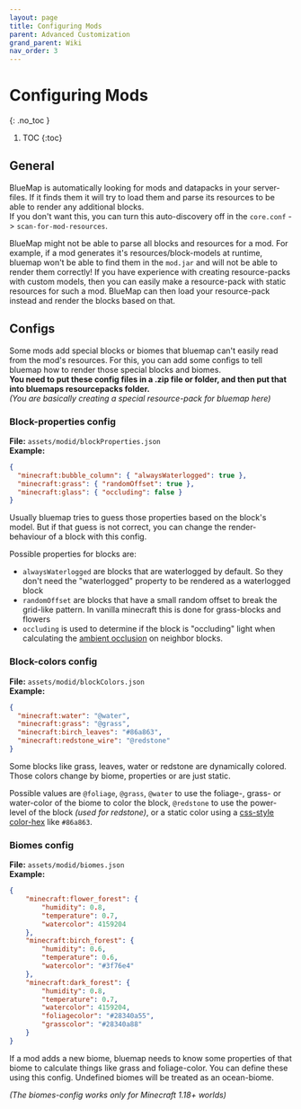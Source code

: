 ```yaml
---
layout: page
title: Configuring Mods
parent: Advanced Customization
grand_parent: Wiki
nav_order: 3
---
```


# Configuring Mods
{: .no_toc }

1. TOC
{:toc}

## General
BlueMap is automatically looking for mods and datapacks in your server-files. If it finds them it will try to load them
and parse its resources to be able to render any additional blocks.  
If you don't want this, you can turn this auto-discovery off in the `core.conf` -> `scan-for-mod-resources`.

BlueMap might not be able to parse all blocks and resources for a mod. For example, if a mod generates it's resources/block-models at
runtime, bluemap won't be able to find them in the `mod.jar` and will not be able to render them correctly!
If you have experience with creating resource-packs with custom models, then you can easily make a resource-pack with static
resources for such a mod. BlueMap can then load your resource-pack instead and render the blocks based on that.

## Configs
Some mods add special blocks or biomes that bluemap can't easily read from the mod's resources.
For this, you can add some configs to tell bluemap how to render those special blocks and biomes.  
**You need to put these config files in a .zip file or folder, and then put that into bluemaps resourcepacks folder.**  
*(You are basically creating a special resource-pack for bluemap here)*

### Block-properties config
**File:** `assets/modid/blockProperties.json`<br>
**Example:**
```json
{
  "minecraft:bubble_column": { "alwaysWaterlogged": true },
  "minecraft:grass": { "randomOffset": true },
  "minecraft:glass": { "occluding": false }
}
```

Usually bluemap tries to guess those properties based on the block's model. But if that guess is not correct, you can
change the render-behaviour of a block with this config.

Possible properties for blocks are:
- `alwaysWaterlogged` are blocks that are waterlogged by default. So they don't need the "waterlogged" property to 
  be rendered as a waterlogged block
- `randomOffset` are blocks that have a small random offset to break the grid-like pattern. In vanilla minecraft this is
  done for grass-blocks and flowers
- `occluding` is used to determine if the block is "occluding" light when calculating 
  the [ambient occlusion](https://en.wikipedia.org/wiki/Ambient_occlusion) on neighbor blocks.

### Block-colors config
**File:** `assets/modid/blockColors.json`<br>
**Example:**
```json
{
  "minecraft:water": "@water",
  "minecraft:grass": "@grass",
  "minecraft:birch_leaves": "#86a863",
  "minecraft:redstone_wire": "@redstone"
}
```

Some blocks like grass, leaves, water or redstone are dynamically colored. Those colors change by biome, 
properties or are just static.

Possible values are `@foliage`, `@grass`, `@water` to use the foliage-, grass- or water-color of the biome to color 
the block, `@redstone` to use the power-level of the block *(used for redstone)*,
or a static color using a [css-style color-hex](https://htmlcolorcodes.com/color-picker/) like `#86a863`.

### Biomes config
**File:** `assets/modid/biomes.json`<br>
**Example:**
```json
{
    "minecraft:flower_forest": {
        "humidity": 0.8,
        "temperature": 0.7,
        "watercolor": 4159204
    },
    "minecraft:birch_forest": {
        "humidity": 0.6,
        "temperature": 0.6,
        "watercolor": "#3f76e4"
    },
    "minecraft:dark_forest": {
        "humidity": 0.8,
        "temperature": 0.7,
        "watercolor": 4159204,
        "foliagecolor": "#28340a55",
        "grasscolor": "#28340a88"
    }
}
```

If a mod adds a new biome, bluemap needs to know some properties of that biome to calculate things like grass and 
foliage-color. You can define these using this config. Undefined biomes will be treated as an ocean-biome.

*(The biomes-config works only for Minecraft 1.18+ worlds)*
